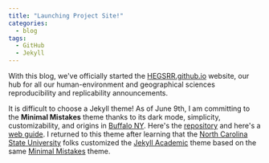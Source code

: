```yaml
---
title: "Launching Project Site!"
categories:
  - blog
tags:
  - GitHub
  - Jekyll
---
```


With this blog, we've officially started the [HEGSRR.github.io](https://hegsrr.github.io) website, our hub for all our human-environment and geographical sciences reproducibility and replicability announcements.

It is difficult to choose a Jekyll theme! As of June 9th, I am committing to the **Minimal Mistakes** theme thanks to its dark mode, simplicity, customizability, and origins in [Buffalo NY](https://mademistakes.com/).
Here's the [repository](https://github.com/mmistakes/minimal-mistakes) and here's a [web guide](https://mmistakes.github.io/minimal-mistakes/).
I returned to this theme after learning that the [North Carolina State University](https://www.lib.ncsu.edu/projects/jekyll-academic) folks customized the [Jekyll Academic](https://github.com/NCSU-Libraries/jekyll-academic) theme based on the same [Minimal Mistakes](https://github.com/mmistakes/minimal-mistakes) theme.

